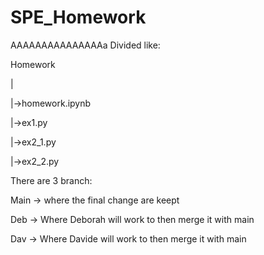 # SPE_Homework
AAAAAAAAAAAAAAAa
Divided like:

Homework

  |
  
  |->homework.ipynb
  
  |->ex1.py
  
  |->ex2_1.py
  
  |->ex2_2.py


There are 3 branch:

Main -> where the final change are keept

Deb -> Where Deborah will work to then merge it with main

Dav -> Where Davide will work to then merge it with main
